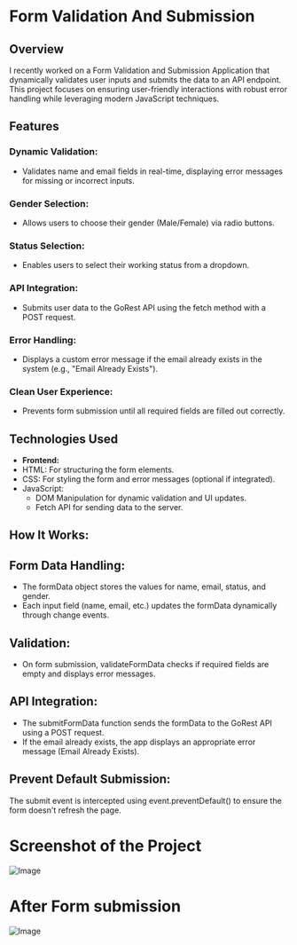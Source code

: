 # Form Validation And Submission

## Overview
I recently worked on a Form Validation and Submission Application that dynamically validates user inputs and submits the data to an API endpoint. This project focuses on ensuring user-friendly interactions with robust error handling while leveraging modern JavaScript techniques.

## Features
### Dynamic Validation:
- Validates name and email fields in real-time, displaying error messages for missing or incorrect inputs.
### Gender Selection:
- Allows users to choose their gender (Male/Female) via radio buttons.
### Status Selection: 
- Enables users to select their working status from a dropdown.
### API Integration: 
- Submits user data to the GoRest API using the fetch method with a POST request.
### Error Handling: 
- Displays a custom error message if the email already exists in the system (e.g., "Email Already Exists").
### Clean User Experience: 
- Prevents form submission until all required fields are filled out correctly.


## Technologies Used
- **Frontend:**
- HTML: For structuring the form elements.
- CSS: For styling the form and error messages (optional if integrated).
- JavaScript:
    - DOM Manipulation for dynamic validation and UI updates.
    - Fetch API for sending data to the server.
 
## How It Works:

## Form Data Handling:
- The formData object stores the values for name, email, status, and gender.
- Each input field (name, email, etc.) updates the formData dynamically through change events.

## Validation:
- On form submission, validateFormData checks if required fields are empty and displays error messages.
## API Integration:
- The submitFormData function sends the formData to the GoRest API using a POST request.
- If the email already exists, the app displays an appropriate error message (Email Already Exists).
## Prevent Default Submission:
The submit event is intercepted using event.preventDefault() to ensure the form doesn't refresh the page.



# Screenshot of the Project
![Image](https://github.com/user-attachments/assets/72a6df59-4d26-48ab-aeec-77fcd019adff)

# After Form submission
![Image](https://github.com/user-attachments/assets/ea55c3d3-363c-4cb3-90ae-9b6dd7f20ed7)
